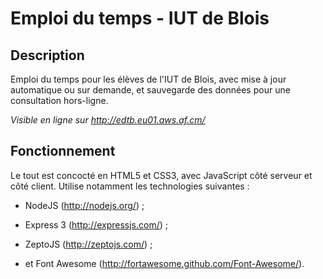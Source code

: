 Emploi du temps - IUT de Blois
==============================

Description
-----------

Emploi du temps pour les élèves de l'IUT de Blois,
avec mise à jour automatique ou sur demande, et sauvegarde
des données pour une consultation hors-ligne.

_Visible en ligne sur http://edtb.eu01.aws.af.cm/_

Fonctionnement
--------------

Le tout est concocté en HTML5 et CSS3, avec JavaScript côté serveur et côté client.
Utilise notamment les technologies suivantes :

- NodeJS (http://nodejs.org/) ;

- Express 3 (http://expressjs.com/) ;

- ZeptoJS (http://zeptojs.com/) ;

- et Font Awesome (http://fortawesome.github.com/Font-Awesome/).